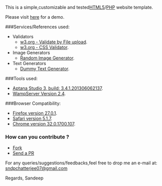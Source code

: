 This is a simple,customizable and tested<a href="http://en.wikipedia.org/wiki/HTML5">HTML5</a>/<a href="http://en.wikipedia.org/wiki/PHP">PHP</a> website template.

Please visit <a href="http://csandeep.meximas.com/public_html/PHP/DemoWebApp/">here</a> for a demo.

###Services/References used:
* Validators
   * <a href="http://validator.w3.org/#validate_by_upload">w3.org - Validate by File upload</a>.
   * <a href="http://jigsaw.w3.org/css-validator/#validate_by_upload">w3.org - CSS Validator</a>.
* Image Generators
  * <a href="http://rndimg.com/">Random Image Generator</a>.
* Text Generators
  * <a href="http://www.dummytextgenerator.com/">Dummy Text Generator</a>.
  
###Tools used:  
  * <a href="http://aptana.com/">Aptana Studio 3, build: 3.4.1.201306062137</a>.
  * <a href="http://www.wampserver.com/en/">WampServer Version 2.4</a>.
  
###Browser Compatibility:  	  
  * <a href="http://www.mozilla.org/en-US/firefox/new/">Firefox version 27.0.1</a>.
  * <a href="http://support.apple.com/kb/dl1531">Safari version 5.1.7</a>.
  * <a href="https://www.google.com/intl/en/chrome/browser/">Chrome version 32.0.1700.107</a>.

### How can you contribute ?
- [Fork](https://help.github.com/articles/fork-a-repo)
- [Send a PR](https://help.github.com/articles/using-pull-requests)

For any queries/suggestions/feedbacks,feel free to drop me an e-mail at: sndpchatterjee07@gmail.com

Regards,
Sandeep
